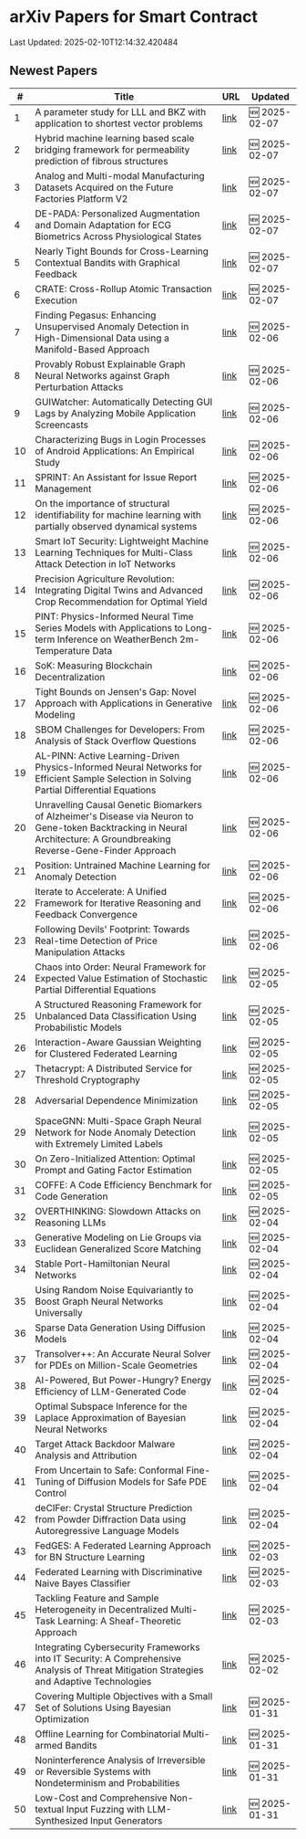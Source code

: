 # arXiv Papers for Smart Contract

Last Updated: 2025-02-10T12:14:32.420484

## Newest Papers

|\#|Title|URL|Updated|
|---|---|---|---|
|1|A parameter study for LLL and BKZ with application to shortest vector problems|[link](http://arxiv.org/abs/2502.05160v1)|🆕 2025-02-07|
|2|Hybrid machine learning based scale bridging framework for permeability prediction of fibrous structures|[link](http://arxiv.org/abs/2502.05044v1)|🆕 2025-02-07|
|3|Analog and Multi-modal Manufacturing Datasets Acquired on the Future Factories Platform V2|[link](http://arxiv.org/abs/2502.05020v1)|🆕 2025-02-07|
|4|DE-PADA: Personalized Augmentation and Domain Adaptation for ECG Biometrics Across Physiological States|[link](http://arxiv.org/abs/2502.04973v1)|🆕 2025-02-07|
|5|Nearly Tight Bounds for Cross-Learning Contextual Bandits with Graphical Feedback|[link](http://arxiv.org/abs/2502.04678v1)|🆕 2025-02-07|
|6|$\mathsf{CRATE}$: Cross-Rollup Atomic Transaction Execution|[link](http://arxiv.org/abs/2502.04659v1)|🆕 2025-02-07|
|7|Finding Pegasus: Enhancing Unsupervised Anomaly Detection in High-Dimensional Data using a Manifold-Based Approach|[link](http://arxiv.org/abs/2502.04310v1)|🆕 2025-02-06|
|8|Provably Robust Explainable Graph Neural Networks against Graph Perturbation Attacks|[link](http://arxiv.org/abs/2502.04224v1)|🆕 2025-02-06|
|9|GUIWatcher: Automatically Detecting GUI Lags by Analyzing Mobile Application Screencasts|[link](http://arxiv.org/abs/2502.04202v1)|🆕 2025-02-06|
|10|Characterizing Bugs in Login Processes of Android Applications: An Empirical Study|[link](http://arxiv.org/abs/2502.04200v1)|🆕 2025-02-06|
|11|SPRINT: An Assistant for Issue Report Management|[link](http://arxiv.org/abs/2502.04147v1)|🆕 2025-02-06|
|12|On the importance of structural identifiability for machine learning with partially observed dynamical systems|[link](http://arxiv.org/abs/2502.04131v1)|🆕 2025-02-06|
|13|Smart IoT Security: Lightweight Machine Learning Techniques for Multi-Class Attack Detection in IoT Networks|[link](http://arxiv.org/abs/2502.04057v1)|🆕 2025-02-06|
|14|Precision Agriculture Revolution: Integrating Digital Twins and Advanced Crop Recommendation for Optimal Yield|[link](http://arxiv.org/abs/2502.04054v1)|🆕 2025-02-06|
|15|PINT: Physics-Informed Neural Time Series Models with Applications to Long-term Inference on WeatherBench 2m-Temperature Data|[link](http://arxiv.org/abs/2502.04018v1)|🆕 2025-02-06|
|16|SoK: Measuring Blockchain Decentralization|[link](http://arxiv.org/abs/2501.18279v2)|🆕 2025-02-06|
|17|Tight Bounds on Jensen's Gap: Novel Approach with Applications in Generative Modeling|[link](http://arxiv.org/abs/2502.03988v1)|🆕 2025-02-06|
|18|SBOM Challenges for Developers: From Analysis of Stack Overflow Questions|[link](http://arxiv.org/abs/2502.03975v1)|🆕 2025-02-06|
|19|AL-PINN: Active Learning-Driven Physics-Informed Neural Networks for Efficient Sample Selection in Solving Partial Differential Equations|[link](http://arxiv.org/abs/2502.03963v1)|🆕 2025-02-06|
|20|Unravelling Causal Genetic Biomarkers of Alzheimer's Disease via Neuron to Gene-token Backtracking in Neural Architecture: A Groundbreaking Reverse-Gene-Finder Approach|[link](http://arxiv.org/abs/2502.03938v1)|🆕 2025-02-06|
|21|Position: Untrained Machine Learning for Anomaly Detection|[link](http://arxiv.org/abs/2502.03876v1)|🆕 2025-02-06|
|22|Iterate to Accelerate: A Unified Framework for Iterative Reasoning and Feedback Convergence|[link](http://arxiv.org/abs/2502.03787v1)|🆕 2025-02-06|
|23|Following Devils' Footprint: Towards Real-time Detection of Price Manipulation Attacks|[link](http://arxiv.org/abs/2502.03718v1)|🆕 2025-02-06|
|24|Chaos into Order: Neural Framework for Expected Value Estimation of Stochastic Partial Differential Equations|[link](http://arxiv.org/abs/2502.03670v1)|🆕 2025-02-05|
|25|A Structured Reasoning Framework for Unbalanced Data Classification Using Probabilistic Models|[link](http://arxiv.org/abs/2502.03386v1)|🆕 2025-02-05|
|26|Interaction-Aware Gaussian Weighting for Clustered Federated Learning|[link](http://arxiv.org/abs/2502.03340v1)|🆕 2025-02-05|
|27|Thetacrypt: A Distributed Service for Threshold Cryptography|[link](http://arxiv.org/abs/2502.03247v1)|🆕 2025-02-05|
|28|Adversarial Dependence Minimization|[link](http://arxiv.org/abs/2502.03227v1)|🆕 2025-02-05|
|29|SpaceGNN: Multi-Space Graph Neural Network for Node Anomaly Detection with Extremely Limited Labels|[link](http://arxiv.org/abs/2502.03201v1)|🆕 2025-02-05|
|30|On Zero-Initialized Attention: Optimal Prompt and Gating Factor Estimation|[link](http://arxiv.org/abs/2502.03029v1)|🆕 2025-02-05|
|31|COFFE: A Code Efficiency Benchmark for Code Generation|[link](http://arxiv.org/abs/2502.02827v1)|🆕 2025-02-05|
|32|OVERTHINKING: Slowdown Attacks on Reasoning LLMs|[link](http://arxiv.org/abs/2502.02542v1)|🆕 2025-02-04|
|33|Generative Modeling on Lie Groups via Euclidean Generalized Score Matching|[link](http://arxiv.org/abs/2502.02513v1)|🆕 2025-02-04|
|34|Stable Port-Hamiltonian Neural Networks|[link](http://arxiv.org/abs/2502.02480v1)|🆕 2025-02-04|
|35|Using Random Noise Equivariantly to Boost Graph Neural Networks Universally|[link](http://arxiv.org/abs/2502.02479v1)|🆕 2025-02-04|
|36|Sparse Data Generation Using Diffusion Models|[link](http://arxiv.org/abs/2502.02448v1)|🆕 2025-02-04|
|37|Transolver++: An Accurate Neural Solver for PDEs on Million-Scale Geometries|[link](http://arxiv.org/abs/2502.02414v1)|🆕 2025-02-04|
|38|AI-Powered, But Power-Hungry? Energy Efficiency of LLM-Generated Code|[link](http://arxiv.org/abs/2502.02412v1)|🆕 2025-02-04|
|39|Optimal Subspace Inference for the Laplace Approximation of Bayesian Neural Networks|[link](http://arxiv.org/abs/2502.02345v1)|🆕 2025-02-04|
|40|Target Attack Backdoor Malware Analysis and Attribution|[link](http://arxiv.org/abs/2502.02335v1)|🆕 2025-02-04|
|41|From Uncertain to Safe: Conformal Fine-Tuning of Diffusion Models for Safe PDE Control|[link](http://arxiv.org/abs/2502.02205v1)|🆕 2025-02-04|
|42|deCIFer: Crystal Structure Prediction from Powder Diffraction Data using Autoregressive Language Models|[link](http://arxiv.org/abs/2502.02189v1)|🆕 2025-02-04|
|43|FedGES: A Federated Learning Approach for BN Structure Learning|[link](http://arxiv.org/abs/2502.01538v1)|🆕 2025-02-03|
|44|Federated Learning with Discriminative Naive Bayes Classifier|[link](http://arxiv.org/abs/2502.01532v1)|🆕 2025-02-03|
|45|Tackling Feature and Sample Heterogeneity in Decentralized Multi-Task Learning: A Sheaf-Theoretic Approach|[link](http://arxiv.org/abs/2502.01145v1)|🆕 2025-02-03|
|46|Integrating Cybersecurity Frameworks into IT Security: A Comprehensive Analysis of Threat Mitigation Strategies and Adaptive Technologies|[link](http://arxiv.org/abs/2502.00651v1)|🆕 2025-02-02|
|47|Covering Multiple Objectives with a Small Set of Solutions Using Bayesian Optimization|[link](http://arxiv.org/abs/2501.19342v1)|🆕 2025-01-31|
|48|Offline Learning for Combinatorial Multi-armed Bandits|[link](http://arxiv.org/abs/2501.19300v1)|🆕 2025-01-31|
|49|Noninterference Analysis of Irreversible or Reversible Systems with Nondeterminism and Probabilities|[link](http://arxiv.org/abs/2501.19290v1)|🆕 2025-01-31|
|50|Low-Cost and Comprehensive Non-textual Input Fuzzing with LLM-Synthesized Input Generators|[link](http://arxiv.org/abs/2501.19282v1)|🆕 2025-01-31|
